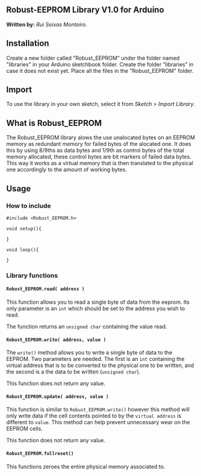 ## **Robust-EEPROM Library V1.0** for Arduino
**Written by:** _Rui Seixas Monteiro_.

## Installation
Create a new folder called "Robust_EEPROM" under the folder named "libraries" in your Arduino sketchbook folder.
Create the folder "libraries" in case it does not exist yet. Place all the files in the "Robust_EEPROM" folder.

## Import
To use the library in your own sketch, select it from *Sketch > Import Library*.

## What is Robust_EEPROM
The Robust_EEPROM library alows the use unalocated bytes on an EEPROM memory as redundant memory for failed bytes
of the alocated one. It does this by using 8/9ths as data bytes and 1/9th as control bytes of the total memory allocated, these control bytes are bit markers of failed data bytes.
This way it works as a virtual memory that is then translated to the physical one accordingly to the amount of
working bytes.

## Usage
### **How to include**
```Arduino
#include <Robust_EEPROM.h>

void setup(){

}

void loop(){

}
```

### **Library functions**
#### **`Robust_EEPROM.read( address )`**

This function allows you to read a single byte of data from the eeprom.
Its only parameter is an `int` which should be set to the address you wish to read.

The function returns an `unsigned char` containing the value read.

#### **`Robust_EEPROM.write( address, value )`**

The `write()` method allows you to write a single byte of data to the EEPROM.
Two parameters are needed. The first is an `int` containing the virtual address that is to be converted to the physical one to be written, and the second is a the data to be written (`unsigned char`).

This function does not return any value.

#### **`Robust_EEPROM.update( address, value )`**

This function is similar to `Robust_EEPROM.write()` however this method will only write data if the cell contents pointed to by the `virtual address` is different to `value`. This method can help prevent unnecessary wear on the EEPROM cells.

This function does not return any value.

#### **`Robust_EEPROM.fullreset()`**
This functions zeroes the entire physical memory associated to.